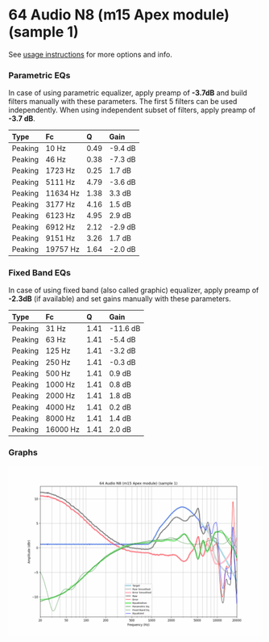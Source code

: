 # 64 Audio N8 (m15 Apex module) (sample 1)
See [usage instructions](https://github.com/jaakkopasanen/AutoEq#usage) for more options and info.

### Parametric EQs
In case of using parametric equalizer, apply preamp of **-3.7dB** and build filters manually
with these parameters. The first 5 filters can be used independently.
When using independent subset of filters, apply preamp of **-3.7 dB**.

| Type    | Fc       |    Q | Gain    |
|:--------|:---------|:-----|:--------|
| Peaking | 10 Hz    | 0.49 | -9.4 dB |
| Peaking | 46 Hz    | 0.38 | -7.3 dB |
| Peaking | 1723 Hz  | 0.25 | 1.7 dB  |
| Peaking | 5111 Hz  | 4.79 | -3.6 dB |
| Peaking | 11634 Hz | 1.38 | 3.3 dB  |
| Peaking | 3177 Hz  | 4.16 | 1.5 dB  |
| Peaking | 6123 Hz  | 4.95 | 2.9 dB  |
| Peaking | 6912 Hz  | 2.12 | -2.9 dB |
| Peaking | 9151 Hz  | 3.26 | 1.7 dB  |
| Peaking | 19757 Hz | 1.64 | -2.0 dB |

### Fixed Band EQs
In case of using fixed band (also called graphic) equalizer, apply preamp of **-2.3dB**
(if available) and set gains manually with these parameters.

| Type    | Fc       |    Q | Gain     |
|:--------|:---------|:-----|:---------|
| Peaking | 31 Hz    | 1.41 | -11.6 dB |
| Peaking | 63 Hz    | 1.41 | -5.4 dB  |
| Peaking | 125 Hz   | 1.41 | -3.2 dB  |
| Peaking | 250 Hz   | 1.41 | -0.3 dB  |
| Peaking | 500 Hz   | 1.41 | 0.9 dB   |
| Peaking | 1000 Hz  | 1.41 | 0.8 dB   |
| Peaking | 2000 Hz  | 1.41 | 1.8 dB   |
| Peaking | 4000 Hz  | 1.41 | 0.2 dB   |
| Peaking | 8000 Hz  | 1.41 | 1.4 dB   |
| Peaking | 16000 Hz | 1.41 | 2.0 dB   |

### Graphs
![](./64%20Audio%20N8%20(m15%20Apex%20module)%20(sample%201).png)
